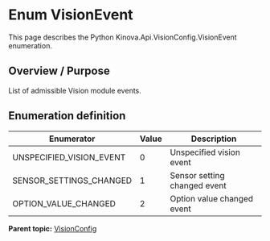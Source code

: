# Enum VisionEvent

This page describes the Python Kinova.Api.VisionConfig.VisionEvent enumeration.

## Overview / Purpose

List of admissible Vision module events.

## Enumeration definition

|Enumerator|Value|Description|
|----------|-----|-----------|
|UNSPECIFIED\_VISION\_EVENT|0|Unspecified vision event|
|SENSOR\_SETTINGS\_CHANGED|1|Sensor setting changed event|
|OPTION\_VALUE\_CHANGED|2|Option value changed event|

**Parent topic:** [VisionConfig](../references/summary_VisionConfig.md)

